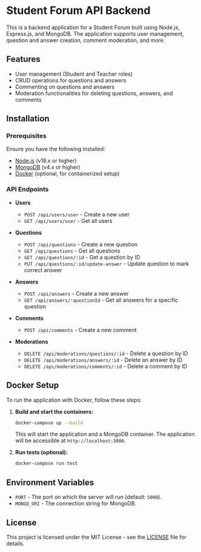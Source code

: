 # Student Forum API Backend

This is a backend application for a Student Forum built using Node.js, Express.js, and MongoDB. The application supports user management, question and answer creation, comment moderation, and more.

## Features

- User management (Student and Teacher roles)
- CRUD operations for questions and answers
- Commenting on questions and answers
- Moderation functionalities for deleting questions, answers, and comments

## Installation

### Prerequisites

Ensure you have the following installed:

- [Node.js](https://nodejs.org/) (v18.x or higher)
- [MongoDB](https://www.mongodb.com/) (v4.x or higher)
- [Docker](https://www.docker.com/) (optional, for containerized setup)



### API Endpoints

- **Users**
  - `POST /api/users/user` - Create a new user
  - `GET /api/users/user` - Get all users

- **Questions**
  - `POST /api/questions` - Create a new question
  - `GET /api/questions` - Get all questions
  - `GET /api/questions/:id` - Get a question by ID
  - `PUT /api/questions/:id/update-answer` - Update question to mark correct answer

- **Answers**
  - `POST /api/answers` - Create a new answer
  - `GET /api/answers/:questionId` - Get all answers for a specific question

- **Comments**
  - `POST /api/comments` - Create a new comment

- **Moderations**
  - `DELETE /api/moderations/questions/:id` - Delete a question by ID
  - `DELETE /api/moderations/answers/:id` - Delete an answer by ID
  - `DELETE /api/moderations/comments/:id` - Delete a comment by ID

## Docker Setup

To run the application with Docker, follow these steps:

1. **Build and start the containers:**

   ```bash
   docker-compose up --build
   ```

   This will start the application and a MongoDB container. The application will be accessible at `http://localhost:3000`.

2. **Run tests (optional):**

   ```bash
   docker-compose run test
   ```

## Environment Variables

- `PORT` - The port on which the server will run (default: `5000`).
- `MONGO_URI` - The connection string for MongoDB.

## License

This project is licensed under the MIT License - see the [LICENSE](LICENSE) file for details.

